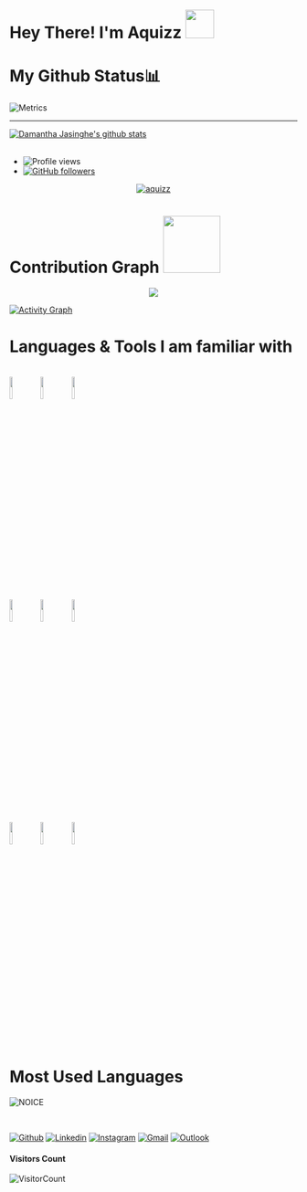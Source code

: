 # Hey There! I'm Aquizz <img src="https://raw.githubusercontent.com/MartinHeinz/MartinHeinz/master/wave.gif" width="50px">



# My Github Status📊
![Metrics](https://metrics.lecoq.io/aquizz?template=classic&isocalendar=1&languages=1&introduction=1&followup=1&activity=1&code=1&gists=1&lines=1&tweets=1&achievements=1&isocalendar.duration=half-year&languages.limit=8&languages.sections=most-used&languages.colors=github&languages.threshold=0%25&languages.indepth=false&languages.categories=markup%2C%20programming&languages.recent.categories=markup%2C%20programming&languages.recent.load=300&languages.recent.days=14&introduction.title=true&followup.sections=repositories&activity.limit=5&activity.load=300&activity.days=14&activity.filter=all&activity.visibility=all&activity.timestamps=false&achievements.threshold=C&achievements.secrets=true&achievements.display=detailed&achievements.limit=0&code.lines=12&code.load=100&code.visibility=public&tweets.attachments=false&tweets.limit=2&tweets.user=.user.twitter&config.timezone=Asia%2FColombo)

**** 
 <a href="https://github.com/aquizz/handle-path-oz">
    <img align="center" alt="Damantha Jasinghe's github stats" src="https://github-readme-stats.vercel.app/api?username=aquizz&show_icons=true&theme=midnight-purple" />
  </a>

<br>
<br>

- ![Profile views](https://gpvc.arturio.dev/aquizz)
- [![GitHub followers](https://img.shields.io/github/followers/aquizz.svg?style=social&label=Follow&maxAge=2592000)](https://github.com/aquizz?tab=followers)
  

<p align="center"> <a href="https://github.com/aquizz"><img src="https://github-profile-trophy.vercel.app/?username=aquizz&no-bg=true" alt="aquizz" /></a> </p>


# Contribution Graph <img src="https://octodex.github.com/images/daftpunktocat-thomas.gif" width=100px>

<p align="center">
  <a href="https://github.com/aquizz">
    <img src="https://github-readme-streak-stats.herokuapp.com/?user=aquizz#version3"/>
  </a>
</p>


  <a href="https://github.com/aquizz"><img alt="Activity Graph" src="https://activity-graph.herokuapp.com/graph?username=aquizz&bg_color=1F222E&color=F8D866&line=F85D7F&point=FFFFFF&hide_border=true" /></a>






# Languages & Tools I am familiar with

<p align ="left">
  <br />
  <code><img width="10%"  src="https://www.vectorlogo.zone/logos/json/json-ar21.svg"></code>
  <code><img width="10%"   src="https://www.vectorlogo.zone/logos/git-scm/git-scm-ar21.svg"></code>
  <code><img width="10%"   src="https://www.vectorlogo.zone/logos/python/python-ar21.svg"></code>
  <br />
  <code><img width="10%"  src="https://www.vectorlogo.zone/logos/mysql/mysql-ar21.svg"></code>
  <code><img width="10%"  src="https://www.vectorlogo.zone/logos/sqlite/sqlite-ar21.svg"></code>
  <code><img width="10%"  src="https://www.vectorlogo.zone/logos/firebase/firebase-ar21.svg"></code>
  <br />
  <code><img width="10%"  src="https://www.vectorlogo.zone/logos/w3_html5/w3_html5-ar21.svg"></code>
  <code><img width="10%"  src="https://www.vectorlogo.zone/logos/github/github-ar21.svg"></code>
  <code><img width="10%"  src="https://www.vectorlogo.zone/logos/gitlab/gitlab-ar21.svg"></code>
  <br>
</p>  



# Most Used Languages
![NOICE](https://github-readme-stats.vercel.app/api/top-langs/?username=aquizz&theme=dark&show_icons=true)


<br>
                                                              
[![Github](https://img.shields.io/badge/-Github-000?style=flat&logo=Github&logoColor=white)](https://github.com/aquizz)
[![Linkedin](https://img.shields.io/badge/-LinkedIn-blue?style=flat&logo=Linkedin&logoColor=white)](https://www.linkedin.com/in/damantha-jasinghe-3b9376212/)
[![Instagram](https://img.shields.io/badge/-Instagram-c13584?style=flat&labelColor=c13584&logo=instagram&logoColor=white)](https://www.instagram.com/Damantha_Jasinghe/)
[![Gmail](https://img.shields.io/badge/-Gmail-c14438?style=flat&logo=Gmail&logoColor=white)](DamanthaJa:damanthaja@gmail.com)
[![Outlook](https://img.shields.io/badge/-Outlook-0078D4?style=flat&logo=Microsoft-Outlook&logoColor=white)](mailto:damanthajasinghe@outlook.com)                                                              

#### **Visitors Count**  
![VisitorCount](https://profile-counter.glitch.me/{aquizz}/count.svg)
